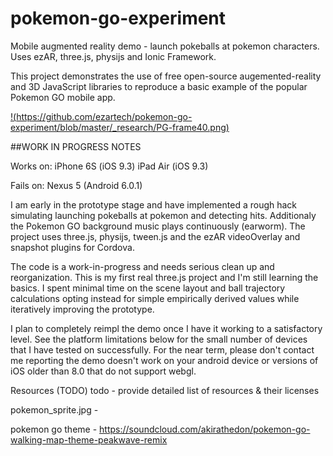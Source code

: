 # pokemon-go-experiment
Mobile augmented reality demo - launch pokeballs at pokemon characters. 
Uses ezAR, three.js, physijs and Ionic Framework.

This project demonstrates the use of free open-source augemented-reality and 3D JavaScript libraries 
to reproduce a basic example of the popular Pokemon GO mobile app. 

[!(https://github.com/ezartech/pokemon-go-experiment/blob/master/_research/PG-frame40.png)](https://youtu.be/wRD4F9hmrOc)


##WORK IN PROGRESS NOTES

Works on: 
    iPhone 6S (iOS 9.3)
    iPad Air (iOS 9.3)

Fails on:
    Nexus 5 (Android 6.0.1)   

I am early in the prototype stage and have implemented a rough hack 
simulating launching pokeballs at pokemon and detecting hits. Additionaly
the Pokemon GO background music plays continuously (earworm). The project 
uses three.js, physijs, tween.js and the ezAR videoOverlay and snapshot 
plugins for Cordova.  

The code is a work-in-progress and needs 
serious clean up and reorganization. This is my first real three.js project and I'm still learning
the basics. I spent minimal time on the scene layout and ball trajectory calculations 
opting instead for simple empirically derived values while iteratively improving 
the prototype.  

I plan to completely reimpl the demo once I have it working to a satisfactory level. 
See the platform limitations below for the small number of devices that I have tested 
on successfully. For the near term, please don't contact me reporting the demo 
doesn't work on your android device or versions of iOS older than 8.0 that do not 
support webgl.  




Resources  (TODO)
todo - provide detailed list of resources & their licenses

pokemon_sprite.jpg - <license here> 

pokemon go theme -
https://soundcloud.com/akirathedon/pokemon-go-walking-map-theme-peakwave-remix
